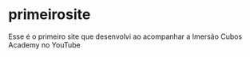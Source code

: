 # primeirosite
Esse é o primeiro site que desenvolvi ao acompanhar a Imersão Cubos Academy no YouTube
